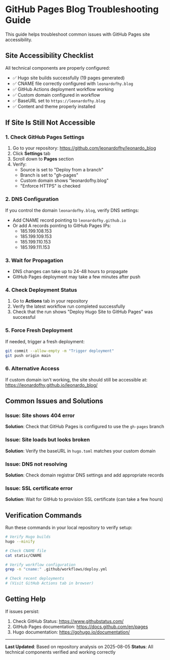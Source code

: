 # GitHub Pages Blog Troubleshooting Guide

This guide helps troubleshoot common issues with GitHub Pages site accessibility.

## Site Accessibility Checklist

All technical components are properly configured:
- ✅ Hugo site builds successfully (19 pages generated)
- ✅ CNAME file correctly configured with `leonardofhy.blog`
- ✅ GitHub Actions deployment workflow working
- ✅ Custom domain configured in workflow
- ✅ BaseURL set to `https://leonardofhy.blog`
- ✅ Content and theme properly installed

## If Site Is Still Not Accessible

### 1. Check GitHub Pages Settings
1. Go to your repository: https://github.com/leonardofhy/leonardo_blog
2. Click **Settings** tab
3. Scroll down to **Pages** section
4. Verify:
   - Source is set to "Deploy from a branch"
   - Branch is set to "gh-pages"
   - Custom domain shows "leonardofhy.blog"
   - "Enforce HTTPS" is checked

### 2. DNS Configuration
If you control the domain `leonardofhy.blog`, verify DNS settings:
- Add CNAME record pointing to `leonardofhy.github.io`
- Or add A records pointing to GitHub Pages IPs:
  - 185.199.108.153
  - 185.199.109.153
  - 185.199.110.153
  - 185.199.111.153

### 3. Wait for Propagation
- DNS changes can take up to 24-48 hours to propagate
- GitHub Pages deployment may take a few minutes after push

### 4. Check Deployment Status
1. Go to **Actions** tab in your repository
2. Verify the latest workflow run completed successfully
3. Check that the run shows "Deploy Hugo Site to GitHub Pages" was successful

### 5. Force Fresh Deployment
If needed, trigger a fresh deployment:
```bash
git commit --allow-empty -m "Trigger deployment"
git push origin main
```

### 6. Alternative Access
If custom domain isn't working, the site should still be accessible at:
https://leonardofhy.github.io/leonardo_blog/

## Common Issues and Solutions

### Issue: Site shows 404 error
**Solution**: Check that GitHub Pages is configured to use the `gh-pages` branch

### Issue: Site loads but looks broken
**Solution**: Verify the baseURL in `hugo.toml` matches your custom domain

### Issue: DNS not resolving
**Solution**: Check domain registrar DNS settings and add appropriate records

### Issue: SSL certificate error
**Solution**: Wait for GitHub to provision SSL certificate (can take a few hours)

## Verification Commands

Run these commands in your local repository to verify setup:
```bash
# Verify Hugo builds
hugo --minify

# Check CNAME file
cat static/CNAME

# Verify workflow configuration
grep -n "cname:" .github/workflows/deploy.yml

# Check recent deployments
# (Visit GitHub Actions tab in browser)
```

## Getting Help

If issues persist:
1. Check GitHub Status: https://www.githubstatus.com/
2. GitHub Pages documentation: https://docs.github.com/en/pages
3. Hugo documentation: https://gohugo.io/documentation/

---

**Last Updated**: Based on repository analysis on 2025-08-05
**Status**: All technical components verified and working correctly